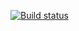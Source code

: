 [![Build status](https://ci.appveyor.com/api/projects/status/26rf5mwwnhsttej6?svg=true)](https://ci.appveyor.com/project/Mifalem/patterns-vpjbr)
